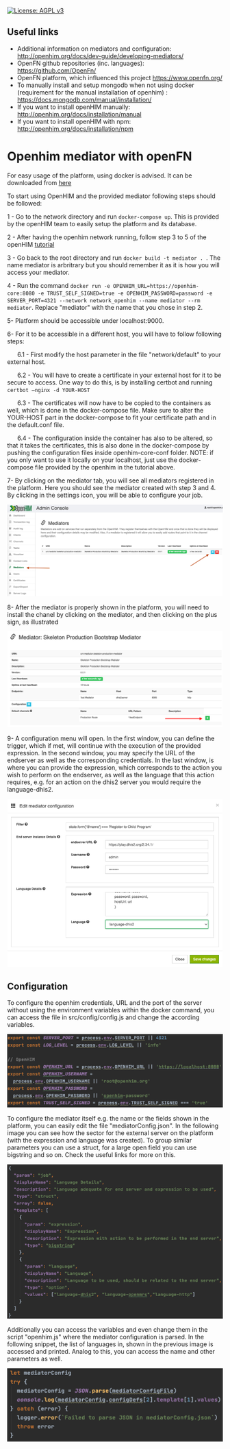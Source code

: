 [uri_license]: http://www.gnu.org/licenses/agpl.html
[uri_license_image]: https://img.shields.io/badge/License-AGPL%20v3-blue.svg

[![License: AGPL v3][uri_license_image]][uri_license]

## Useful links
* Additional information on mediators and configuration: http://openhim.org/docs/dev-guide/developing-mediators/
* OpenFN github repositories (inc. languages): https://github.com/OpenFn/
* OpenFN platform, which influenced this project https://www.openfn.org/
* To manually install and setup mongodb when not using docker (requirement for the manual installation of openhim) : https://docs.mongodb.com/manual/installation/ 
* If you want to install openHIM manually: http://openhim.org/docs/installation/manual
* If you want to install openHIM with npm: http://openhim.org/docs/installation/npm

# Openhim mediator with openFN

For easy usage of the platform, using docker is advised. It can be downloaded from [here](https://www.docker.com/)

To start using OpenHIM and the provided mediator following steps should be followed:

1 - Go to the network directory and run ``` docker-compose up ```. This is provided by the openHIM team to easily setup the platform and its database.

2 - After having the openhim network running, follow step 3 to 5 of the openHIM [tutorial](https://github.com/jembi/openhim-mediator-tutorial/blob/master/0_Starting_OpenHIM.md)

3 - Go back to the root directory and run ```docker build -t mediator . ```. The name mediator is arbritrary but you should remember it as it is how you will access your mediator. 

4 - Run the command ``` docker run -e OPENHIM_URL=https://openhim-core:8080 -e TRUST_SELF_SIGNED=true -e OPENHIM_PASSWORD=password -e SERVER_PORT=4321 --network network_openhim --name mediator --rm mediator ```. Replace "mediator" with the name that you chose in step 2.

5- Platform should be accessible under localhost:9000.

6- For it to be accessible in a different host, you will have to follow following steps:

   &nbsp;&nbsp;&nbsp;&nbsp;&nbsp;&nbsp;6.1 - First modify the host parameter in the file "network/default" to your external host.
  
   &nbsp;&nbsp;&nbsp;&nbsp;&nbsp;&nbsp;6.2 - You will have to create a certificate in your external host for it to be secure to access. One way to do this, is by installing certbot and running
    ```certbot —nginx -d YOUR-HOST```
    
   &nbsp;&nbsp;&nbsp;&nbsp;&nbsp;&nbsp;6.3 - The certificates will now have to be copied to the containers as well, which is done in the docker-compose file. Make sure to alter the YOUR-HOST part in the docker-compose to fit your certificate path and in the default.conf file. 
  
   &nbsp;&nbsp;&nbsp;&nbsp;&nbsp;&nbsp;6.4 - The configuration inside the container has also to be altered, so that it takes the certificates, this is also done in the docker-compose by pushing the configuration files inside openhim-core-conf folder. 
  NOTE: if you only want to use it locally on your localhost, just use the docker-compose file provided by the openhim in the tutorial above. 

7- By clicking on the mediator tab, you will see all mediators registered in the platform. Here you should see the mediator created with step 3 and 4. By clicking in the settings icon, you will be able to configure your job.

![alt text](images/openhim_mediator.png "Mediators in Openhim")

8- After the mediator is properly shown in the platform, you will need to install the chanel by clicking on the mediator, and then clicking on the plus sign, as illustrated

![alt text](images/installChanel_mediator.png "Installation of the chanel")

9- A configuration menu will open. In the first window, you can define the trigger, which if met, will continue with the execution of the provided expression. In the second window, you may specify the URL of the endserver as well as the corresponding credentials. In the last window, is where you can provide the expression, which corresponds to the action you wish to perform on the endserver, as well as the language that this action requires, e.g. for an action on the dhis2 server you would require the language-dhis2. 

![alt text](images/configuration_mediator.png "Configuration of the Mediator")

## Configuration

To configure the openhim credentials, URL and the port of the server without using the environment variables within the docker command, you can access the file in src/config/config.js and change the according variables.

![alt text](images/config_openhim.png "Configuration of OpenHIM")

To configure the mediator itself e.g. the name or the fields shown in the platform, you can easily edit the file "mediatorConfig.json". In the following image you can see how the sector for the external server on the platform (with the expression and language was created). To group similar parameters you can use a struct, for a large open field you can use bigstring and so on. Check the useful links for more on this. 

![alt text](images/mediator_config_server.png "Low lever configuration of mediator")

Additionally you can access the variables and even change them in the script "openhim.js" where the mediator configuration is parsed. In the following snippet, the list of languages in, shown in the previous image is accessed and printed. Analog to this, you can access the name and other parameters as well. 

![alt text](images/openhim_config_js.png "Accessing parameters outside the config file")



